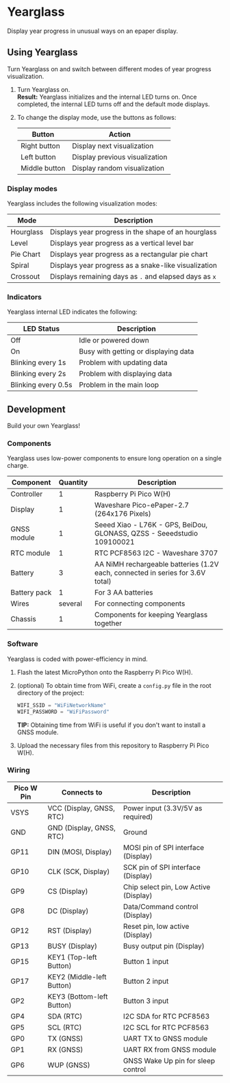 # Yearglass

Display year progress in unusual ways on an epaper display.

## Using Yearglass

Turn Yearglass on and switch between different modes of year progress visualization.

1. Turn Yearglass on.  
    **Result:** Yearglass initializes and the internal LED turns on. Once completed, the internal LED turns off and the default mode displays.
2. To change the display mode, use the buttons as follows:

    | Button        | Action                        |
    |---------------|-------------------------------|
    | Right button  | Display next visualization    |
    | Left button   | Display previous visualization|
    | Middle button | Display random visualization  |

### Display modes

Yearglass includes the following visualization modes:

| Mode       | Description                                             |
|------------|---------------------------------------------------------|
| Hourglass  | Displays year progress in the shape of an hourglass     |
| Level      | Displays year progress as a vertical level bar          |
| Pie Chart  | Displays year progress as a rectangular pie chart       |
| Spiral     | Displays year progress as a snake-like visualization    |
| Crossout   | Displays remaining days as `.` and elapsed days as `x`  |

### Indicators

Yearglass internal LED indicates the following:

| LED Status                | Description                          |
|---------------------------|--------------------------------------|
| Off                       | Idle or powered down                 |
| On                        | Busy with getting or displaying data |
| Blinking every 1s         | Problem with updating data           |
| Blinking every 2s         | Problem with displaying data         |
| Blinking every 0.5s       | Problem in the main loop             |

## Development

Build your own Yearglass!

### Components

Yearglass uses low-power components to ensure long operation on a single charge.

| Component         | Quantity | Description                                                                    |
|-------------------|----------|--------------------------------------------------------------------------------|
| Controller        | 1        | Raspberry Pi Pico W(H)                                                         |
| Display           | 1        | Waveshare Pico-ePaper-2.7 (264x176 Pixels)                                     |
| GNSS module       | 1        | Seeed Xiao - L76K - GPS, BeiDou, GLONASS, QZSS - Seeedstudio 109100021         |
| RTC module        | 1        | RTC PCF8563 I2C - Waveshare 3707                                               |
| Battery           | 3        | AA NiMH rechargeable batteries (1.2V each, connected in series for 3.6V total) |
| Battery pack      | 1        | For 3 AA batteries                                                             |
| Wires             | several  | For connecting components                                                      |
| Chassis           | 1        | Components for keeping Yearglass together                                      |

### Software

Yearglass is coded with power-efficiency in mind.

1. Flash the latest MicroPython onto the Raspberry Pi Pico W(H).
2. (optional) To obtain time from WiFi, create a `config.py` file in the root directory of the project:  

    ```python
    WIFI_SSID = "WiFiNetworkName"
    WIFI_PASSWORD = "WiFiPassword"
    ```

    **TIP:** Obtaining time from WiFi is useful if you don't want to install a GNSS module.

3. Upload the necessary files from this repository to Raspberry Pi Pico W(H).

### Wiring

| Pico W Pin      | Connects to                      | Description                              |
|-----------------|----------------------------------|------------------------------------------|
| VSYS            | VCC (Display, GNSS, RTC)         | Power input (3.3V/5V as required)        |
| GND             | GND (Display, GNSS, RTC)         | Ground                                   |
| GP11            | DIN (MOSI, Display)              | MOSI pin of SPI interface (Display)      |
| GP10            | CLK (SCK, Display)               | SCK pin of SPI interface (Display)       |
| GP9             | CS (Display)                     | Chip select pin, Low Active (Display)    |
| GP8             | DC (Display)                     | Data/Command control (Display)           |
| GP12            | RST (Display)                    | Reset pin, low active (Display)          |
| GP13            | BUSY (Display)                   | Busy output pin (Display)                |
| GP15            | KEY1 (Top-left Button)           | Button 1 input                           |
| GP17            | KEY2 (Middle-left Button)        | Button 2 input                           |
| GP2             | KEY3 (Bottom-left Button)        | Button 3 input                           |
| GP4             | SDA (RTC)                        | I2C SDA for RTC PCF8563                  |
| GP5             | SCL (RTC)                        | I2C SCL for RTC PCF8563                  |
| GP0             | TX (GNSS)                        | UART TX to GNSS module                   |
| GP1             | RX (GNSS)                        | UART RX from GNSS module                 |
| GP6             | WUP (GNSS)                       | GNSS Wake Up pin for sleep control       |
